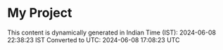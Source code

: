 # My Project

This content is dynamically generated in Indian Time (IST): 2024-06-08 22:38:23 IST
Converted to UTC: 2024-06-08 17:08:23 UTC

